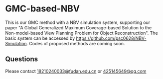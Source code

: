 # GMC-based-NBV
This is our GMC method with a NBV simulation system, supporting our paper "A Global Generalized Maximum Coverage-based Solution to the Non-model-based View Planning Problem for Object Reconstruction". The basic system can be accessed by https://github.com/psc0628/NBV-Simulation. Codes of proposed methods are coming soon.
## Questions
Please contact 18210240033@fudan.edu.cn or 425145649@qq.com
